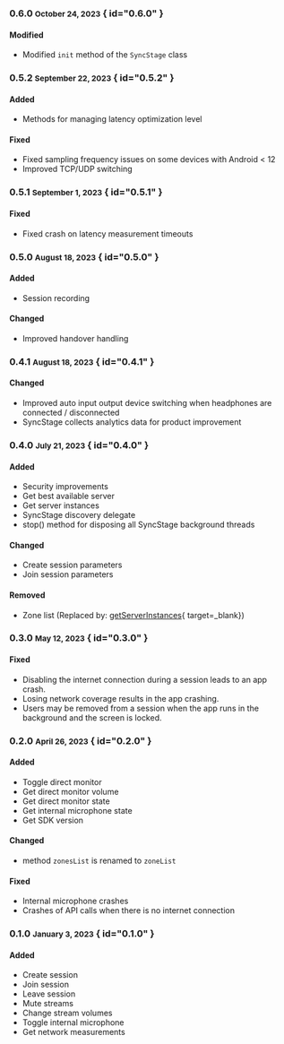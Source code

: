 ### 0.6.0 <small>October 24, 2023</small> { id="0.6.0" }

#### Modified

* Modified `init` method of the `SyncStage` class


### 0.5.2 <small>September 22, 2023</small> { id="0.5.2" }

#### Added

* Methods for managing latency optimization level

#### Fixed

* Fixed sampling frequency issues on some devices with Android < 12
* Improved TCP/UDP switching

### 0.5.1 <small>September 1, 2023</small> { id="0.5.1" }

#### Fixed

* Fixed crash on latency measurement timeouts

### 0.5.0 <small>August 18, 2023</small> { id="0.5.0" }

#### Added

* Session recording

#### Changed

* Improved handover handling

### 0.4.1 <small>August 18, 2023</small> { id="0.4.1" }
#### Changed

* Improved auto input output device switching when headphones are connected / disconnected
* SyncStage collects analytics data for product improvement

### 0.4.0 <small>July 21, 2023</small> { id="0.4.0" }

#### Added

* Security improvements
* Get best available server
* Get server instances
* SyncStage discovery delegate
* stop() method for disposing all SyncStage background threads

#### Changed

* Create session parameters
* Join session parameters

#### Removed

* Zone list (Replaced by: [getServerInstances](../sdk-methods/#get-server-instances){ target=_blank})


### 0.3.0 <small>May 12, 2023</small> { id="0.3.0" }

#### Fixed

* Disabling the internet connection during a session leads to an app crash.
* Losing network coverage results in the app crashing.
* Users may be removed from a session when the app runs in the background and the screen is locked.

### 0.2.0 <small>April 26, 2023</small> { id="0.2.0" }
#### Added

* Toggle direct monitor
* Get direct monitor volume
* Get direct monitor state
* Get internal microphone state
* Get SDK version

#### Changed
* method `zonesList` is renamed to `zoneList`

#### Fixed
* Internal microphone crashes
* Crashes of API calls when there is no internet connection

### 0.1.0 <small>January 3, 2023</small> { id="0.1.0" }
#### Added

* Create session
* Join session
* Leave session
* Mute streams
* Change stream volumes
* Toggle internal microphone
* Get network measurements
